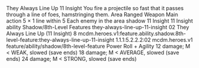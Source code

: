 <ability>
  <name>They Always Line Up</name>
  <cost>11 Insight</cost>
  <flavor>You fire a projectile so fast that it passes through a line of foes, hamstringing them.</flavor>
  <keywords>
    <keyword>Area</keyword>
    <keyword>Ranged</keyword>
    <keyword>Weapon</keyword>
  </keywords>
  <type>Main action</type>
  <distance>5 × 1 line within 5</distance>
  <target>Each enemy in the area</target>
  <metadata>
    <class>shadow</class>
    <cost>11 Insight</cost>
    <cost_amount>11</cost_amount>
    <cost_resource>Insight</cost_resource>
    <feature_type>ability</feature_type>
    <file_dpath>Shadow/8th-Level Features</file_dpath>
    <item_id>they-always-line-up-11-insight</item_id>
    <item_index>02</item_index>
    <item_name>They Always Line Up (11 Insight)</item_name>
    <level>8</level>
    <scc>mcdm.heroes.v1:feature.ability.shadow.8th-level-feature:they-always-line-up-11-insight</scc>
    <scdc>1.1.1:5.2.2.2:02</scdc>
    <source>mcdm.heroes.v1</source>
    <type>feature/ability/shadow/8th-level-feature</type>
  </metadata>
  <effects>
    <effect type="roll">
      <roll>Power Roll + Agility</roll>
      <t1>12 damage; M &lt; WEAK, slowed (save ends)</t1>
      <t2>18 damage; M &lt; AVERAGE, slowed (save ends)</t2>
      <t3>24 damage; M &lt; STRONG, slowed (save ends)</t3>
    </effect>
  </effects>
</ability>
